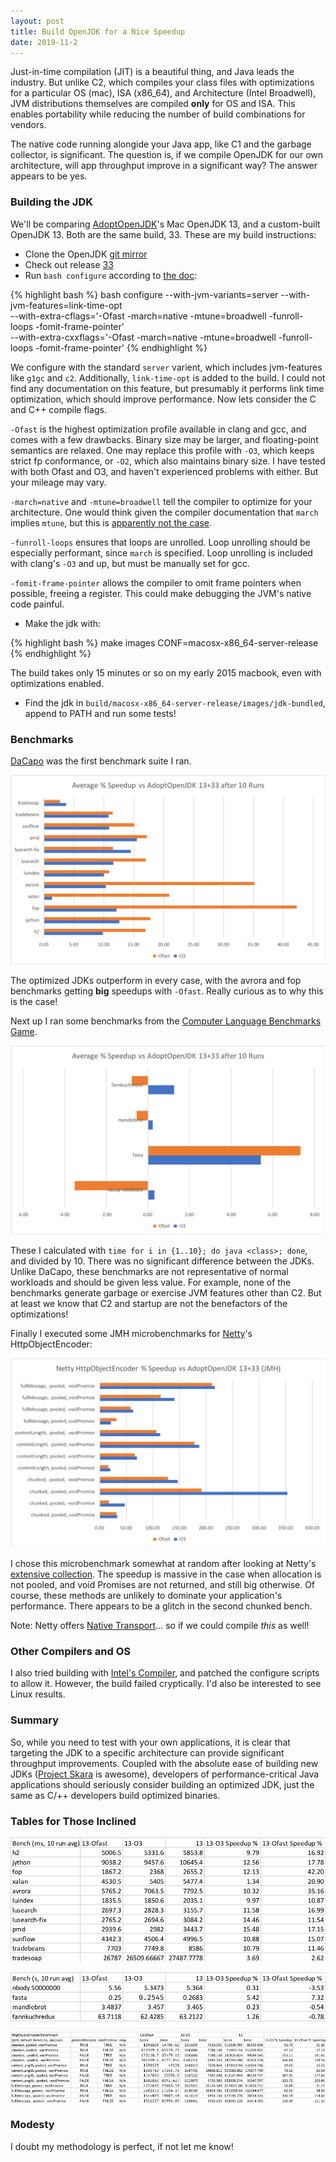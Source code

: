 ```yaml
---
layout: post
title: Build OpenJDK for a Nice Speedup
date: 2019-11-2
---
```

Just-in-time compilation (JIT) is a beautiful thing, and Java leads the industry. But unlike C2, which compiles your class files with optimizations for a particular OS (mac), ISA (x86_64), and Architecture (Intel Broadwell), JVM distributions themselves are compiled **only** for OS and ISA. This enables portability while reducing the number of build combinations for vendors.

The native code running alongide your Java app, like C1 and the garbage collector, is significant. The question is, if we compile OpenJDK for our own architecture, will app throughput improve in a significant way? The answer appears to be yes.

### Building the JDK
We'll be comparing [AdoptOpenJDK](https://adoptopenjdk.net/)'s Mac OpenJDK 13, and a custom-built OpenJDK 13. Both are the same build, 33. These are my build instructions:

* Clone the OpenJDK [git mirror](https://github.com/openjdk/jdk)
* Check out release [33](https://github.com/openjdk/jdk/releases/tag/jdk-13%2B33)
* Run `bash configure` according to [the doc](https://hg.openjdk.java.net/jdk/jdk/raw-file/f547a06da806/doc/building.html):

{% highlight bash %}
bash configure --with-jvm-variants=server --with-jvm-features=link-time-opt \
--with-extra-cflags='-Ofast -march=native -mtune=broadwell -funroll-loops -fomit-frame-pointer' \
--with-extra-cxxflags='-Ofast -march=native -mtune=broadwell -funroll-loops -fomit-frame-pointer'
{% endhighlight %}

We configure with the standard `server` varient, which includes jvm-features like `g1gc` and `c2`. Additionally, `link-time-opt` is added to the build. I could not find any documentation on this feature, but presumably it performs link time optimization, which should improve performance. Now lets consider the C and C++ compile flags.

`-Ofast` is the highest optimization profile available in clang and gcc, and comes with a few drawbacks. Binary size may be larger, and floating-point semantics are relaxed. One may replace this profile with `-O3`, which keeps strict fp conformance, or `-O2`, which also maintains binary size. I have tested with both Ofast and O3, and haven't experienced problems with either. But your mileage may vary.

`-march=native` and `-mtune=broadwell` tell the compiler to optimize for your architecture. One would think given the compiler documentation that `march` implies `mtune`, but this is [apparently not the case](https://lemire.me/blog/2018/07/25/it-is-more-complicated-than-i-thought-mtune-march-in-gcc/).

`-funroll-loops` ensures that loops are unrolled. Loop unrolling should be especially performant, since `march` is specified. Loop unrolling is included with clang's `-O3` and up, but must be manually set for gcc.

`-fomit-frame-pointer` allows the compiler to omit frame pointers when possible, freeing a register. This could make debugging the JVM's native code painful.
    
* Make the jdk with:

{% highlight bash %}
make images CONF=macosx-x86_64-server-release
{% endhighlight %}

The build takes only 15 minutes or so on my early 2015 macbook, even with optimizations enabled.

* Find the jdk in `build/macosx-x86_64-server-release/images/jdk-bundled`, append to PATH and run some tests!

### Benchmarks
[DaCapo](http://dacapobench.sourceforge.net/) was the first benchmark suite I ran.

<p align="center"><img src="/images/bench/dacapo.png" class="img-responsive" alt="DaCapo Results"></p>

The optimized JDKs outperform in every case, with the avrora and fop benchmarks getting **big** speedups with `-Ofast`. Really curious as to why this is the case!

Next up I ran some benchmarks from the [Computer Language Benchmarks Game](https://benchmarksgame-team.pages.debian.net/benchmarksgame/).

<p align="center"><img src="/images/bench/benchmarks-game.png" class="img-responsive" alt="Benchmarks Game Results"></p>

These I calculated with `time for i in {1..10}; do java <class>; done`, and divided by 10. There was no significant difference between the JDKs. Unlike DaCapo, these benchmarks are not representative of normal workloads and should be given less value. For example, none of the benchmarks generate garbage or exercise JVM features other than C2. But at least we know that C2 and startup are not the benefactors of the optimizations!

Finally I executed some JMH microbenchmarks for [Netty](https://netty.io/wiki/microbenchmarks.html)'s HttpObjectEncoder:

<p align="center"><img src="/images/bench/netty.png" class="img-responsive" alt="Netty JMH Results"></p>

I chose this microbenchmark somewhat at random after looking at Netty's [extensive collection](https://github.com/netty/netty/tree/4.1/microbench/src/main/java/io/netty/microbench). The speedup is massive in the case when allocation is not pooled, and void Promises are not returned, and still big otherwise. Of course, these methods are unlikely to dominate your application's performance. There appears to be a glitch in the second chunked bench. 

Note: Netty offers [Native Transport](https://netty.io/wiki/native-transports.html)... so if we could compile *this* as well!

### Other Compilers and OS
I also tried building with [Intel's Compiler](https://software.intel.com/en-us/c-compilers), and patched the configure scripts to allow it. However, the build failed cryptically. I'd also be interested to see Linux results.

### Summary

So, while you need to test with your own applications, it is clear that targeting the JDK to a specific architecture can provide significant throughput improvements. Coupled with the absolute ease of building new JDKs ([Project Skara](https://openjdk.java.net/projects/skara/) is awesome), developers of performance-critical Java applications should seriously consider building an optimized JDK, just the same as C/++ developers build optimized binaries.

### Tables for Those Inclined

<p align="center"><img src="/images/bench/dacapo-table.png" class="img-responsive" alt="DaCapo Table"></p>
<p align="center"><img src="/images/bench/benchmarks-game-table.png" class="img-responsive" alt="Benchmarks Game Table"></p>
<p align="center"><img src="/images/bench/netty-table.png" class="img-responsive" alt="Netty Table"></p>

### Modesty
I doubt my methodology is perfect, if not let me know!

